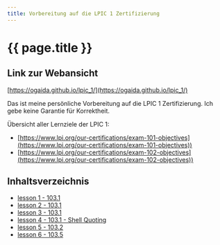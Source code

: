 ```yaml
---
title: Vorbereitung auf die LPIC 1 Zertifizierung
---
```


# {{ page.title }}

## Link zur Webansicht

[https://ogaida.github.io/lpic_1/](https://ogaida.github.io/lpic_1/)

Das ist meine persönliche Vorbereitung auf die LPIC 1 Zertifizierung. Ich gebe keine Garantie für Korrektheit.

Übersicht aller Lernziele der LPIC 1: 
- [https://www.lpi.org/our-certifications/exam-101-objectives](https://www.lpi.org/our-certifications/exam-101-objectives))
- [https://www.lpi.org/our-certifications/exam-102-objectives](https://www.lpi.org/our-certifications/exam-102-objectives))

## Inhaltsverzeichnis

- [lesson 1 - 103.1](./lesson0001.html)
- [lesson 2 - 103.1](./lesson0002.html)
- [lesson 3 - 103.1](./lesson0003.html)
- [lesson 4 - 103.1 - Shell Quoting](./lesson0004.html)
- [lesson 5 - 103.2](./lesson0005.html)
- [lesson 6 - 103.5](./lesson0006.html)